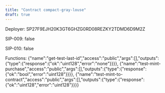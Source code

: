 ```yaml
---
title: "Contract compact-gray-louse"
draft: true
---
```

Deployer: SP27F9EJH20K3GT6GHZG0RD08REZKY2TDMD6D9M2Z

SIP-009: false

SIP-010: false

Functions:
{"name":"get-test-last-id","access":"public","args":[],"outputs":{"type":{"response":{"ok":"uint128","error":"none"}}}}, {"name":"test-mint-purchase","access":"public","args":[],"outputs":{"type":{"response":{"ok":"bool","error":"uint128"}}}}, {"name":"test-mint-to-contract","access":"public","args":[],"outputs":{"type":{"response":{"ok":"uint128","error":"uint128"}}}}
